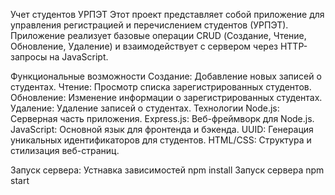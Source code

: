 Учет студентов УРПЭТ
Этот проект представляет собой приложение для управления регистрацией и перечислением студентов (УРПЭТ). Приложение реализует базовые операции CRUD (Создание, Чтение, Обновление, Удаление) и взаимодействует с сервером через HTTP-запросы на JavaScript.

Функциональные возможности
Создание: Добавление новых записей о студентах.
Чтение: Просмотр списка зарегистрированных студентов.
Обновление: Изменение информации о зарегистрированных студентах.
Удаление: Удаление записей о студентах.
Технологии
Node.js: Серверная часть приложения.
Express.js: Веб-фреймворк для Node.js.
JavaScript: Основной язык для фронтенда и бэкенда.
UUID: Генерация уникальных идентификаторов для студентов.
HTML/CSS: Структура и стилизация веб-страниц.

Запуск сервера:
Устнавка зависимостей
npm install
Запуск сервера
npm start
